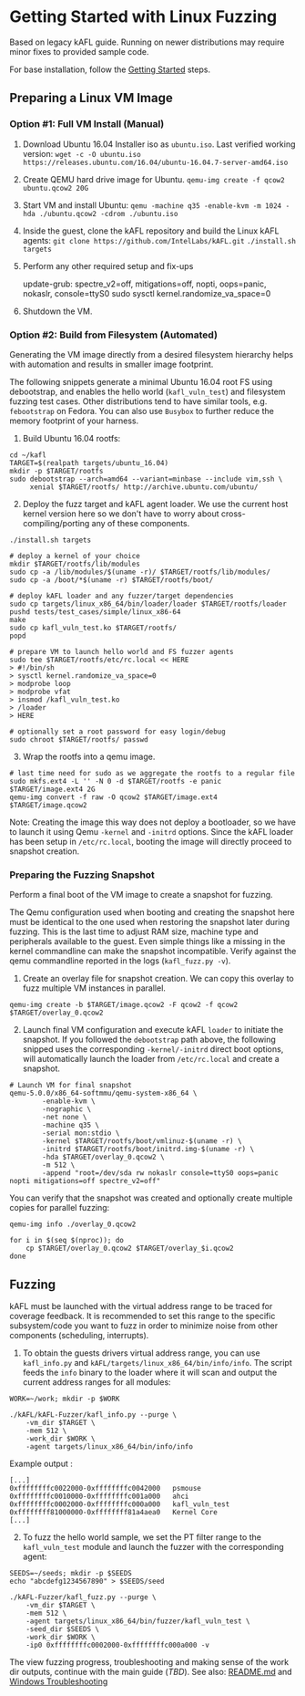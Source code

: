 # Getting Started with Linux Fuzzing

Based on legacy kAFL guide. Running on newer distributions may require minor
fixes to provided sample code.

For base installation, follow the [Getting Started](../README.md#getting-started) steps.

## Preparing a Linux VM Image

### Option #1: Full VM Install (Manual)

1. Download Ubuntu 16.04 Installer iso as `ubuntu.iso`. Last verified working version:
   `wget -c -O ubuntu.iso https://releases.ubuntu.com/16.04/ubuntu-16.04.7-server-amd64.iso`

2.  Create QEMU hard drive image for Ubuntu.
    `qemu-img create -f qcow2 ubuntu.qcow2 20G`

3. Start VM and install Ubuntu:
   `qemu -machine q35 -enable-kvm -m 1024 -hda ./ubuntu.qcow2 -cdrom ./ubuntu.iso`

4. Inside the guest, clone the kAFL repository and build the Linux kAFL agents:
   `git clone https://github.com/IntelLabs/kAFL.git`
   `./install.sh targets`

5. Perform any other required setup and fix-ups
   
   update-grub: spectre_v2=off, mitigations=off, nopti, oops=panic, nokaslr, console=ttyS0
   sudo sysctl kernel.randomize_va_space=0 

6. Shutdown the VM.


### Option #2: Build from Filesystem (Automated)

Generating the VM image directly from a desired filesystem hierarchy helps with
automation and results in smaller image footprint.

The following snippets generate a minimal Ubuntu 16.04 root FS using
debootstrap, and enables the hello world (`kafl_vuln_test`) and filesystem
fuzzing test cases. Other distributions tend to have similar tools, e.g.
`febootstrap` on Fedora. You can also use `Busybox` to further reduce the memory
footprint of your harness.

1. Build Ubuntu 16.04 rootfs:

```
cd ~/kafl
TARGET=$(realpath targets/ubuntu_16.04)
mkdir -p $TARGET/rootfs
sudo debootstrap --arch=amd64 --variant=minbase --include vim,ssh \
     xenial $TARGET/rootfs/ http://archive.ubuntu.com/ubuntu/
```

2. Deploy the fuzz target and kAFL agent loader. We use the current host kernel
   version here so we don't have to worry about cross-compiling/porting any of
   these components.

```
./install.sh targets

# deploy a kernel of your choice
mkdir $TARGET/rootfs/lib/modules
sudo cp -a /lib/modules/$(uname -r)/ $TARGET/rootfs/lib/modules/
sudo cp -a /boot/*$(uname -r) $TARGET/rootfs/boot/

# deploy kAFL loader and any fuzzer/target dependencies
sudo cp targets/linux_x86_64/bin/loader/loader $TARGET/rootfs/loader
pushd tests/test_cases/simple/linux_x86-64
make
sudo cp kafl_vuln_test.ko $TARGET/rootfs/
popd

# prepare VM to launch hello world and FS fuzzer agents
sudo tee $TARGET/rootfs/etc/rc.local << HERE
> #!/bin/sh
> sysctl kernel.randomize_va_space=0
> modprobe loop
> modprobe vfat
> insmod /kafl_vuln_test.ko
> /loader
> HERE

# optionally set a root password for easy login/debug
sudo chroot $TARGET/rootfs/ passwd
```

3. Wrap the rootfs into a qemu image.

```
# last time need for sudo as we aggregate the rootfs to a regular file
sudo mkfs.ext4 -L '' -N 0 -d $TARGET/rootfs -e panic $TARGET/image.ext4 2G
qemu-img convert -f raw -O qcow2 $TARGET/image.ext4 $TARGET/image.qcow2
```

Note: Creating the image this way does not deploy a bootloader, so we have to launch
it using Qemu `-kernel` and `-initrd` options. Since the kAFL loader has been
setup in `/etc/rc.local`, booting the image will directly proceed to snapshot
creation.


### Preparing the Fuzzing Snapshot

Perform a final boot of the VM image to create a snapshot for fuzzing.

The Qemu configuration used when booting and creating the snapshot here must be
identical to the one used when restoring the snapshot later during fuzzing. This
is the last time to adjust RAM size, machine type and peripherals available to
the guest. Even simple things like a missing in the kernel commandline can make
the snapshot incompatible. Verify against the qemu commandline reported in the
logs (`kafl_fuzz.py -v`).

1. Create an overlay file for snapshot creation. We can copy this overlay to
   fuzz multiple VM instances in parallel.

```
qemu-img create -b $TARGET/image.qcow2 -F qcow2 -f qcow2 $TARGET/overlay_0.qcow2
```

2. Launch final VM configuration and execute kAFL `loader` to initiate the
   snapshot. If you followed the `debootstrap` path above, the following snipped
   uses the corresponding `-kernel/-initrd` direct boot options, will automatically
   launch the loader from `/etc/rc.local` and create a snapshot.

```
# Launch VM for final snapshot
qemu-5.0.0/x86_64-softmmu/qemu-system-x86_64 \
        -enable-kvm \
        -nographic \
        -net none \
        -machine q35 \
        -serial mon:stdio \
        -kernel $TARGET/rootfs/boot/vmlinuz-$(uname -r) \
        -initrd $TARGET/rootfs/boot/initrd.img-$(uname -r) \
        -hda $TARGET/overlay_0.qcow2 \
        -m 512 \
        -append "root=/dev/sda rw nokaslr console=ttyS0 oops=panic nopti mitigations=off spectre_v2=off"
```
 
You can verify that the snapshot was created and optionally create multiple copies for parallel fuzzing:

```
qemu-img info ./overlay_0.qcow2

for i in $(seq $(nproc)); do
    cp $TARGET/overlay_0.qcow2 $TARGET/overlay_$i.qcow2
done
```

## Fuzzing

kAFL must be launched with the virtual address range to be traced for coverage
feedback. It is recommended to set this range to the specific subsystem/code you
want to fuzz in order to minimize noise from other components (scheduling,
interrupts).

1. To obtain the guests drivers virtual address range, you can use
   `kafl_info.py` and `kAFL/targets/linux_x86_64/bin/info/info`. The script
   feeds the `info` binary to the loader where it will scan and output the current
   address ranges for all modules:

```
WORK=~/work; mkdir -p $WORK

./kAFL/kAFL-Fuzzer/kafl_info.py --purge \
	-vm_dir $TARGET \
	-mem 512 \
	-work_dir $WORK \
	-agent targets/linux_x86_64/bin/info/info
```

Example output :
```
[...]
0xffffffffc0022000-0xffffffffc0042000	psmouse
0xffffffffc0010000-0xffffffffc001a000	ahci
0xffffffffc0002000-0xffffffffc000a000	kafl_vuln_test
0xffffffff81000000-0xffffffff81a4aea0	Kernel Core
[...]
```

2. To fuzz the hello world sample, we set the PT filter range to the
   `kafl_vuln_test` module and launch the fuzzer with the corresponding agent:

```
SEEDS=~/seeds; mkdir -p $SEEDS
echo "abcdefg1234567890" > $SEEDS/seed

./kAFL-Fuzzer/kafl_fuzz.py --purge \
	-vm_dir $TARGET \
	-mem 512 \
	-agent targets/linux_x86_64/bin/fuzzer/kafl_vuln_test \
	-seed_dir $SEEDS \
	-work_dir $WORK \
	-ip0 0xffffffffc0002000-0xffffffffc000a000 -v
```

The view fuzzing progress, troubleshooting and making sense of the work dir
outputs, continue with the main guide (_TBD_).
See also: [README.md](kAFL#visibility--debug) and [Windows
Troubleshooting](docs/Windows_tutorial.md#troubleshooting)

